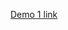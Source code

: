 [Demo 1 link](https://github.com/redhat-beyond/documents/blob/main/Beyond07-SOW.md#demo-3-may-1st-control-logic-and-ui)